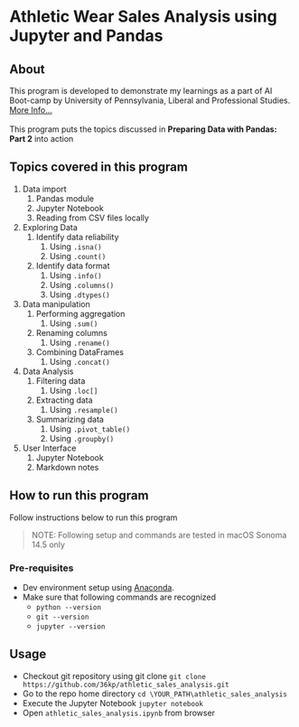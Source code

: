 # Athletic Wear Sales Analysis using Jupyter and Pandas

## About
This program is developed to demonstrate my learnings as a part of AI Boot-camp by University of Pennsylvania, Liberal and Professional Studies. [More Info...](https://bootcamp.sas.upenn.edu/artificial-intelligence/landing/)
<br/><br/>
This program puts the topics discussed in **Preparing Data with Pandas: Part 2** into action

## Topics covered in this program
1. Data import
    1. Pandas module
    2. Jupyter Notebook
    3. Reading from CSV files locally
2. Exploring Data
    1. Identify data reliability
        1. Using `.isna()`
        2. Using `.count()`
    2. Identify data format
        1. Using `.info()`
        2. Using `.columns()`
        3. Using `.dtypes()`
3. Data manipulation
    1. Performing aggregation
        1. Using `.sum()`
    2. Renaming columns
        1. Using `.rename()`
    3. Combining DataFrames
        1. Using `.concat()`
5. Data Analysis
    1. Filtering data
        1. Using `.loc[]`
    2. Extracting data
        1. Using `.resample()`
    3. Summarizing data
        1. Using `.pivot_table()`
        2. Using `.groupby()`
6. User Interface
    1. Jupyter Notebook
    2. Markdown notes

## How to run this program
Follow instructions below to run this program
> NOTE: Following setup and commands are tested in macOS Sonoma 14.5 only

### Pre-requisites
- Dev environment setup using [Anaconda](https://www.anaconda.com/download).
- Make sure that following commands are recognized
    - `python --version`
    - `git --version`
    - `jupyter --version`

## Usage
- Checkout git repository using git clone
`git clone https://github.com/36kp/athletic_sales_analysis.git`
- Go to the repo home directory
`cd \YOUR_PATH\athletic_sales_analysis`
- Execute the Jupyter Notebook
`jupyter notebook`
- Open `athletic_sales_analysis.ipynb` from browser